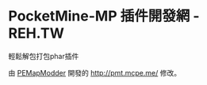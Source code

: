 # PocketMine-MP 插件開發網 - REH.TW
輕鬆解包打包phar插件

由 [PEMapModder](https://github.com/PEMapModder) 開發的 http://pmt.mcpe.me/ 修改。
